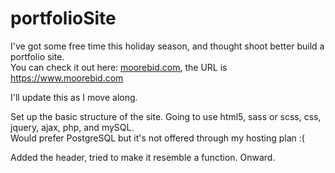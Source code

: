 # portfolioSite

I've got some free time this holiday season, and thought shoot better build a portfolio site.  
You can check it out here: [moorebid.com](https://www.moorebid.com), the URL is https://www.moorebid.com

I'll update this as I move along.

Set up the basic structure of the site. Going to use html5, sass or scss, css, jquery, ajax, php, and mySQL.  
Would prefer PostgreSQL but it's not offered through my hosting plan :(

Added the header, tried to make it resemble a function. Onward.
